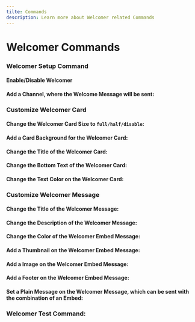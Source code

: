 ```yaml
---
tilte: Commands
description: Learn more about Welcomer related Commands
---
```

# Welcomer Commands

### Welcomer Setup Command

#### Enable/Disable Welcomer

#### Add a Channel, where the Welcome Message will be sent:

### Customize Welcomer Card

#### Change the Welcomer Card Size to `full/half/disable`:

#### Add a Card Background for the Welcomer Card:

#### Change the Title of the Welcomer Card:

#### Change the Bottom Text of the Welcomer Card:

#### Change the Text Color on the Welcomer Card:

### Customize Welcomer Message

#### Change the Title of the Welcomer Message:

#### Change the Description of the Welcomer Message:

#### Change the Color of the Welcomer Embed Message:

#### Add a Thumbnail on the Welcomer Embed Message:

#### Add a Image on the Welcomer Embed Message:

#### Add a Footer on the Welcomer Embed Message:

#### Set a Plain Message on the Welcomer Message, which can be sent with the combination of an Embed:

### Welcomer Test Command: